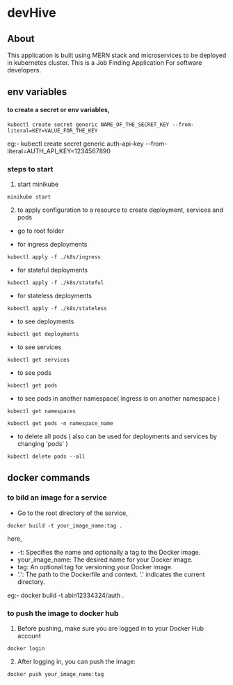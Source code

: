 # devHive

## About
This application is built using MERN stack and microservices to be deployed in kubernetes cluster.
This is a Job Finding Application For software developers.


## env variables

#### to create a secret or env variables,

```
kubectl create secret generic NAME_OF_THE_SECRET_KEY --from-literal=KEY=VALUE_FOR_THE_KEY
```

eg:- kubectl create secret generic auth-api-key --from-literal=AUTH_API_KEY=1234567890


### steps to start

1. start minikube

```
minikube start
```

2.  to apply configuration to a resource to create deployment, services and pods

- go to root folder

- for ingress deployments

```
kubectl apply -f ./k8s/ingress
```
- for stateful deployments

```
kubectl apply -f ./k8s/stateful
```
- for stateless deployments

```
kubectl apply -f ./k8s/stateless
```

- to see deployments 

```
kubectl get deployments
```
- to see services 

```
kubectl get services
```
- to see pods 

```
kubectl get pods
```    
- to see pods in another namespace( ingress is on another namespace )

```
kubectl get namespaces
```

```
kubectl get pods -n namespace_name
```    

- to delete all pods ( also can be used for deployments and services by changing 'pods' )

```
kubectl delete pods --all
```


## docker commands

### to bild an image for a service
- Go to the root directory of the service,

```
docker build -t your_image_name:tag .
```

here,
- -t: Specifies the name and optionally a tag to the Docker image.
- your_image_name: The desired name for your Docker image.
- tag: An optional tag for versioning your Docker image. 
- '.': The path to the Dockerfile and context. '.' indicates the current directory.

eg:- docker build -t abin12334324/auth .

### to push the image to docker hub

1. Before pushing, make sure you are logged in to your Docker Hub account

```
docker login
```

2. After logging in, you can push the image:

```
docker push your_image_name:tag
```